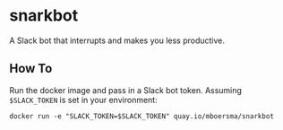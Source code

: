 # snarkbot
A Slack bot that interrupts and makes you less productive.

## How To
Run the docker image and pass in a Slack bot token. Assuming `$SLACK_TOKEN` is
set in your environment:

```shell
docker run -e "SLACK_TOKEN=$SLACK_TOKEN" quay.io/mboersma/snarkbot
```
